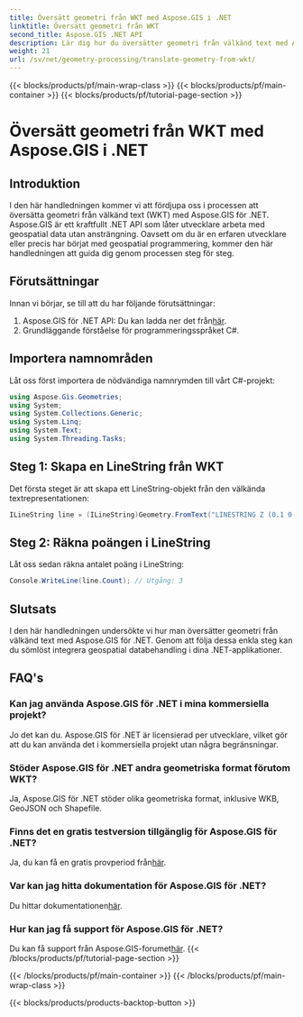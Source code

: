 ```yaml
---
title: Översätt geometri från WKT med Aspose.GIS i .NET
linktitle: Översätt geometri från WKT
second_title: Aspose.GIS .NET API
description: Lär dig hur du översätter geometri från välkänd text med Aspose.GIS för .NET. En steg-för-steg handledning för sömlös integration.
weight: 21
url: /sv/net/geometry-processing/translate-geometry-from-wkt/
---
```


{{< blocks/products/pf/main-wrap-class >}}
{{< blocks/products/pf/main-container >}}
{{< blocks/products/pf/tutorial-page-section >}}

# Översätt geometri från WKT med Aspose.GIS i .NET

## Introduktion
I den här handledningen kommer vi att fördjupa oss i processen att översätta geometri från välkänd text (WKT) med Aspose.GIS för .NET. Aspose.GIS är ett kraftfullt .NET API som låter utvecklare arbeta med geospatial data utan ansträngning. Oavsett om du är en erfaren utvecklare eller precis har börjat med geospatial programmering, kommer den här handledningen att guida dig genom processen steg för steg.
## Förutsättningar
Innan vi börjar, se till att du har följande förutsättningar:
1.  Aspose.GIS för .NET API: Du kan ladda ner det från[här](https://releases.aspose.com/gis/net/).
2. Grundläggande förståelse för programmeringsspråket C#.

## Importera namnområden
Låt oss först importera de nödvändiga namnrymden till vårt C#-projekt:
```csharp
using Aspose.Gis.Geometries;
using System;
using System.Collections.Generic;
using System.Linq;
using System.Text;
using System.Threading.Tasks;
```
## Steg 1: Skapa en LineString från WKT
Det första steget är att skapa ett LineString-objekt från den välkända textrepresentationen:
```csharp
ILineString line = (ILineString)Geometry.FromText("LINESTRING Z (0.1 0.2 0.3, 1 2 1, 12 23 2)");
```
## Steg 2: Räkna poängen i LineString
Låt oss sedan räkna antalet poäng i LineString:
```csharp
Console.WriteLine(line.Count); // Utgång: 3
```

## Slutsats
I den här handledningen undersökte vi hur man översätter geometri från välkänd text med Aspose.GIS för .NET. Genom att följa dessa enkla steg kan du sömlöst integrera geospatial databehandling i dina .NET-applikationer.
## FAQ's
### Kan jag använda Aspose.GIS för .NET i mina kommersiella projekt?
Jo det kan du. Aspose.GIS för .NET är licensierad per utvecklare, vilket gör att du kan använda det i kommersiella projekt utan några begränsningar.
### Stöder Aspose.GIS för .NET andra geometriska format förutom WKT?
Ja, Aspose.GIS för .NET stöder olika geometriska format, inklusive WKB, GeoJSON och Shapefile.
### Finns det en gratis testversion tillgänglig för Aspose.GIS för .NET?
Ja, du kan få en gratis provperiod från[här](https://releases.aspose.com/).
### Var kan jag hitta dokumentation för Aspose.GIS för .NET?
 Du hittar dokumentationen[här](https://reference.aspose.com/gis/net/).
### Hur kan jag få support för Aspose.GIS för .NET?
 Du kan få support från Aspose.GIS-forumet[här](https://forum.aspose.com/c/gis/33).
{{< /blocks/products/pf/tutorial-page-section >}}

{{< /blocks/products/pf/main-container >}}
{{< /blocks/products/pf/main-wrap-class >}}

{{< blocks/products/products-backtop-button >}}
